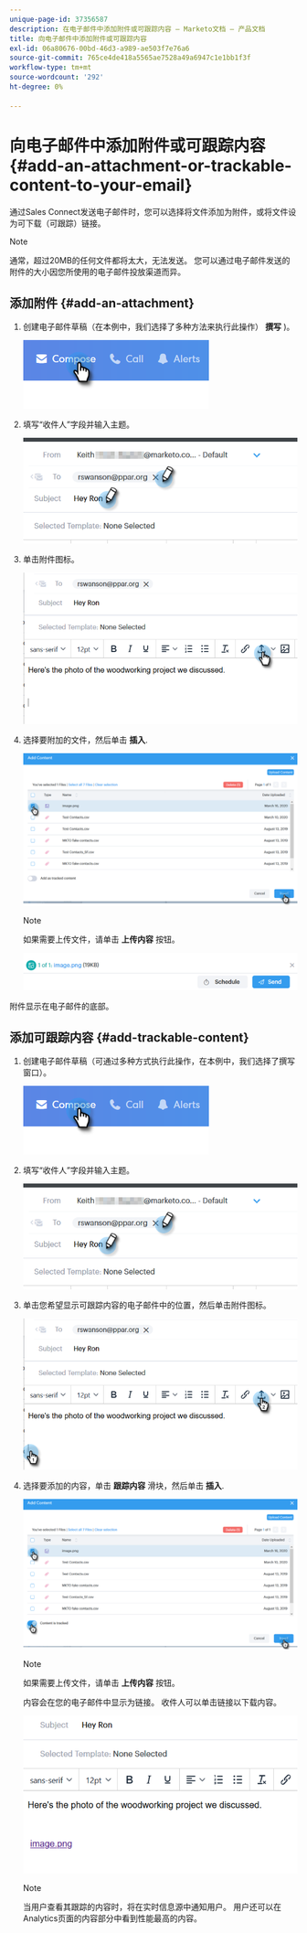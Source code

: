 ```yaml
---
unique-page-id: 37356587
description: 在电子邮件中添加附件或可跟踪内容 — Marketo文档 — 产品文档
title: 向电子邮件中添加附件或可跟踪内容
exl-id: 06a80676-00bd-46d3-a989-ae503f7e76a6
source-git-commit: 765ce4de418a5565ae7528a49a6947c1e1bb1f3f
workflow-type: tm+mt
source-wordcount: '292'
ht-degree: 0%

---
```


# 向电子邮件中添加附件或可跟踪内容 {#add-an-attachment-or-trackable-content-to-your-email}

通过Sales Connect发送电子邮件时，您可以选择将文件添加为附件，或将文件设为可下载（可跟踪）链接。

>[!NOTE]
>
>通常，超过20MB的任何文件都将太大，无法发送。 您可以通过电子邮件发送的附件的大小因您所使用的电子邮件投放渠道而异。

## 添加附件 {#add-an-attachment}

1. 创建电子邮件草稿（在本例中，我们选择了多种方法来执行此操作） **撰写** )。

   ![](assets/one-4.png)

1. 填写“收件人”字段并输入主题。

   ![](assets/attach-two.png)

1. 单击附件图标。

   ![](assets/attach-three.png)

1. 选择要附加的文件，然后单击 **插入**.

   ![](assets/attach-four.png)

   >[!NOTE]
   >
   >如果需要上传文件，请单击 **上传内容** 按钮。

   ![](assets/attach-five.png)

附件显示在电子邮件的底部。

## 添加可跟踪内容 {#add-trackable-content}

1. 创建电子邮件草稿（可通过多种方式执行此操作，在本例中，我们选择了撰写窗口）。

   ![](assets/one-4.png)

1. 填写“收件人”字段并输入主题。

   ![](assets/two-4.png)

1. 单击您希望显示可跟踪内容的电子邮件中的位置，然后单击附件图标。

   ![](assets/three-4.png)

1. 选择要添加的内容，单击 **跟踪内容** 滑块，然后单击 **插入**.

   ![](assets/four-4.png)

   >[!NOTE]
   >
   >如果需要上传文件，请单击 **上传内容** 按钮。

   内容会在您的电子邮件中显示为链接。 收件人可以单击链接以下载内容。

   ![](assets/five-2.png)

   >[!NOTE]
   >
   >当用户查看其跟踪的内容时，将在实时信息源中通知用户。 用户还可以在Analytics页面的内容部分中看到性能最高的内容。
